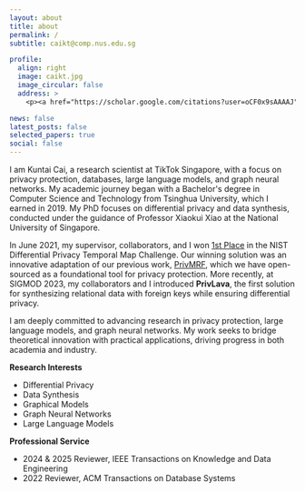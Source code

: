 ```yaml
---
layout: about
title: about
permalink: /
subtitle: caikt@comp.nus.edu.sg

profile:
  align: right
  image: caikt.jpg
  image_circular: false
  address: >
    <p><a href="https://scholar.google.com/citations?user=oCF0x9sAAAAJ">Google Scholar Page </a></p>

news: false
latest_posts: false
selected_papers: true
social: false
---
```


I am Kuntai Cai, a research scientist at TikTok Singapore, with a focus on privacy protection, databases, large language models, and graph neural networks. My academic journey began with a Bachelor's degree in Computer Science and Technology from Tsinghua University, which I earned in 2019. My PhD focuses on differential privacy and data synthesis, conducted under the guidance of Professor Xiaokui Xiao at the National University of Singapore.

In June 2021, my supervisor, collaborators, and I won [1st Place](https://drivendata.co/blog/differential-privacy-winners-sprint3/) in the NIST Differential Privacy Temporal Map Challenge. Our winning solution was an innovative adaptation of our previous work, [PrivMRF](https://dl.acm.org/doi/abs/10.14778/3476249.3476272), which we have open-sourced as a foundational tool for privacy protection. More recently, at SIGMOD 2023, my collaborators and I introduced **PrivLava**, the first solution for synthesizing relational data with foreign keys while ensuring differential privacy.

I am deeply committed to advancing research in privacy protection, large language models, and graph neural networks. My work seeks to bridge theoretical innovation with practical applications, driving progress in both academia and industry.

**Research Interests**  
- Differential Privacy  
- Data Synthesis
- Graphical Models  
- Graph Neural Networks  
- Large Language Models  

**Professional Service**  
- 2024 & 2025 Reviewer, IEEE Transactions on Knowledge and Data Engineering  
- 2022 Reviewer, ACM Transactions on Database Systems  
